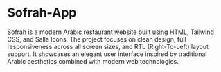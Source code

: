 # Sofrah-App
Sofrah is a modern Arabic restaurant website built using HTML, Tailwind CSS, and Salla Icons. The project focuses on clean design, full responsiveness across all screen sizes, and RTL (Right-To-Left) layout support. It showcases an elegant user interface inspired by traditional Arabic aesthetics combined with modern web technologies.
